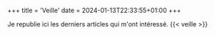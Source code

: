 +++
title = 'Veille'
date = 2024-01-13T22:33:55+01:00
+++

Je republie ici les derniers articles qui m'ont intéressé.
{{< veille >}}